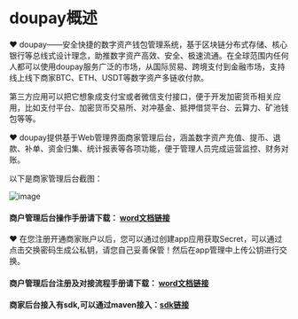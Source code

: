 # doupay概述
❤ doupay——安全快捷的数字资产钱包管理系统，基于区块链分布式存储、核心银行等总线式设计理念，助推数字资产高效、安全、极速流通。在全球范围内任何人都可以使用doupay服务广泛的市场，从国际贸易、跨境支付到金融市场，支持线上线下商家BTC、ETH、USDT等数字资产多链收付款。

第三方应用可以把它想象成支付宝或者微信支付接口，便于开发加密货币相关应用，比如支付平台、加密货币交易所、对冲基金、抵押借贷平台、云算力、矿池钱包等等。 

❤ doupay提供基于Web管理界面商家管理后台，涵盖数字资产充值、提币、退款、补单、资金归集、统计报表等各项功能，便于管理人员完成运营监控、财务对账。

以下是商家管理后台截图：

![image](https://user-images.githubusercontent.com/87971832/126969389-26328f96-1709-4fe0-b57a-9dfa0743da8e.png)

#### 商户管理后台操作手册请下载：      [word文档链接](https://github.com/doupay/doupay-wiki/blob/main/%E5%95%86%E6%88%B7%E5%90%8E%E5%8F%B0%E6%93%8D%E4%BD%9C%E6%89%8B%E5%86%8C.docx)

❤ 在您注册开通商家账户以后，您可以通过创建app应用获取Secret，可以通过点击交换密码生成公私钥，请您自己妥善保管！然后在app管理中上传公钥进行交换。

#### 商户管理后台注册及对接流程手册请下载：    [word文档链接](https://github.com/doupay/doupay-wiki/blob/main/%E5%95%86%E6%88%B7%E5%90%8E%E5%8F%B0%E6%93%8D%E4%BD%9C%E6%89%8B%E5%86%8C.docx)


#### 商家后台接入有sdk,可以通过maven接入：[sdk链接](https://github.com/doupay/doupay-java)


